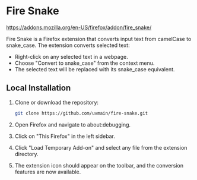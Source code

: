 # Fire Snake

https://addons.mozilla.org/en-US/firefox/addon/fire_snake/

Fire Snake is a Firefox extension that converts input text from camelCase to snake_case. The extension converts selected text:

   - Right-click on any selected text in a webpage.
   - Choose "Convert to snake_case" from the context menu.
   - The selected text will be replaced with its snake_case equivalent.

## Local Installation

1. Clone or download the repository:

   ```bash
   git clone https://github.com/uvmain/fire-snake.git
   ```
2. Open Firefox and navigate to about:debugging.
3. Click on "This Firefox" in the left sidebar.
4. Click "Load Temporary Add-on" and select any file from the extension directory.
5. The extension icon should appear on the toolbar, and the conversion features are now available.